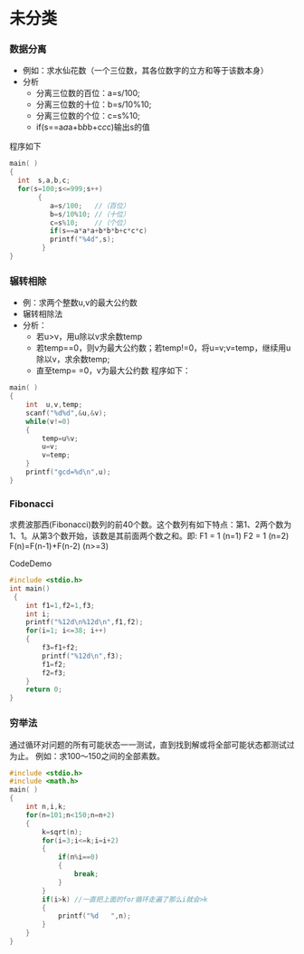 未分类
====================

### 数据分离
  - 例如：求水仙花数（一个三位数，其各位数字的立方和等于该数本身）
  - 分析 
  	- 分离三位数的百位：a=s/100;
  	- 分离三位数的十位：b=s/10%10;
  	- 分离三位数的个位：c=s%10;
  	- if(s==a*a*a+b*b*b+c*c*c)输出s的值

程序如下
```c
main( )
{
  int  s,a,b,c;
  for(s=100;s<=999;s++)
	   { 
	   	  a=s/100;   //（百位）
	      b=s/10%10; //（十位）
	      c=s%10;    //（个位）
	      if(s==a*a*a+b*b*b+c*c*c)  
	      printf("%4d",s);
	    }
}
```

### 辗转相除
  - 例：求两个整数u,v的最大公约数
  - 辗转相除法
  - 分析：
	- 若u>v，用u除以v求余数temp
	- 若temp==0，则v为最大公约数；若temp!=0，将u=v;v=temp，继续用u除以v，求余数temp;
	- 直至temp= =0，v为最大公约数
程序如下：
```c
main( )
{
	int  u,v,temp;
	scanf("%d%d",&u,&v);
    while(v!=0)
    { 
    	temp=u%v;
        u=v;
        v=temp;
    }
    printf("gcd=%d\n",u);
}
```

### Fibonacci
求费波那西(Fibonacci)数列的前40个数。这个数列有如下特点：第1、2两个数为1、1。从第3个数开始，该数是其前面两个数之和。即:
F1 = 1 (n=1)
F2 = 1 (n=2)
F(n)=F(n-1)+F(n-2) (n>=3)

CodeDemo
```c
#include <stdio.h>
int main()
 { 
 	int f1=1,f2=1,f3;
 	int i;
    printf("%12d\n%12d\n",f1,f2);
    for(i=1; i<=38; i++)
    {  
    	f3=f1+f2;
	    printf("%12d\n",f3);
	    f1=f2;
	    f2=f3;
    }
    return 0;
}
```

### 穷举法
通过循环对问题的所有可能状态一一测试，直到找到解或将全部可能状态都测试过为止。
例如：求100～150之间的全部素数。
```c
#include <stdio.h>
#include <math.h>
main( )
{   
	int n,i,k;
    for(n=101;n<150;n=n+2)
    {   
    	k=sqrt(n);
        for(i=3;i<=k;i=i+2)
        {
        	if(n%i==0)
        	{
				break;
        	}   	
    	}         	
        if(i>k) //一直把上面的for循环走遍了那么i就会>k    
        {
			printf("%d   ",n);
    	}  
    }
}
```

